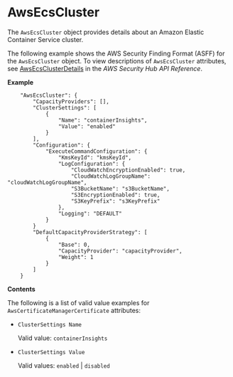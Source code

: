# AwsEcsCluster<a name="asff-resourcedetails-awsecscluster"></a>

The `AwsEcsCluster` object provides details about an Amazon Elastic Container Service cluster\.

The following example shows the AWS Security Finding Format \(ASFF\) for the `AwsEcsCluster` object\. To view descriptions of `AwsEcsCluster` attributes, see [AwsEcsClusterDetails](https://docs.aws.amazon.com/securityhub/1.0/APIReference/API_AwsEcsClusterDetails.html) in the *AWS Security Hub API Reference*\.

**Example**

```
    "AwsEcsCluster": {
        "CapacityProviders": [],
        "ClusterSettings": [
            {
                "Name": "containerInsights",
                "Value": "enabled"
            }
        ],
        "Configuration": {
            "ExecuteCommandConfiguration": {
                "KmsKeyId": "kmsKeyId",
                "LogConfiguration": {
                    "CloudWatchEncryptionEnabled": true,
                    "CloudWatchLogGroupName": "cloudWatchLogGroupName",
                    "S3BucketName": "s3BucketName",
                    "S3EncryptionEnabled": true,
                    "S3KeyPrefix": "s3KeyPrefix"
                },
                "Logging": "DEFAULT"
            }
        }
        "DefaultCapacityProviderStrategy": [
            {
                "Base": 0,
                "CapacityProvider": "capacityProvider",
                "Weight": 1
            }
        ]
    }
```

**Contents**

The following is a list of valid value examples for `AwsCertificateManagerCertificate` attributes:
+ `ClusterSettings Name`

  Valid value: `containerInsights`
+ `ClusterSettings Value`

  Valid values: `enabled` \| `disabled`